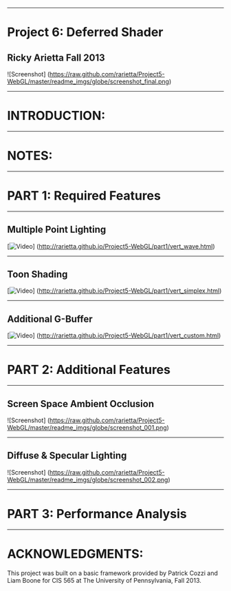 ------------------------------------------------------------------------------------
Project 6: Deferred Shader
====================================================================================
Ricky Arietta Fall 2013
-------------------------------------------------------------------------------

![Screenshot] (https://raw.github.com/rarietta/Project5-WebGL/master/readme_imgs/globe/screenshot_final.png)

------------------------------------------------------------------------------------
INTRODUCTION:
====================================================================================

------------------------------------------------------------------------------------
NOTES:
====================================================================================

------------------------------------------------------------------------------------
PART 1: Required Features
====================================================================================

-------------------------------------------------------------------------------
Multiple Point Lighting
-------------------------------------------------------------------------------

[![Video](https://raw.github.com/rarietta/Project5-WebGL/master/readme_imgs/waves/preview_001.png)] (http://rarietta.github.io/Project5-WebGL/part1/vert_wave.html)

-------------------------------------------------------------------------------
Toon Shading
-------------------------------------------------------------------------------

[![Video](https://raw.github.com/rarietta/Project5-WebGL/master/readme_imgs/waves/preview_002.png)] (http://rarietta.github.io/Project5-WebGL/part1/vert_simplex.html)

-------------------------------------------------------------------------------
Additional G-Buffer
-------------------------------------------------------------------------------

[![Video](https://raw.github.com/rarietta/Project5-WebGL/master/readme_imgs/waves/preview_003.png)]  (http://rarietta.github.io/Project5-WebGL/part1/vert_custom.html)

------------------------------------------------------------------------------------
PART 2: Additional Features
====================================================================================

-------------------------------------------------------------------------------
Screen Space Ambient Occlusion
-------------------------------------------------------------------------------

![Screenshot] (https://raw.github.com/rarietta/Project5-WebGL/master/readme_imgs/globe/screenshot_001.png)

-------------------------------------------------------------------------------
Diffuse & Specular Lighting
-------------------------------------------------------------------------------

![Screenshot] (https://raw.github.com/rarietta/Project5-WebGL/master/readme_imgs/globe/screenshot_002.png)

------------------------------------------------------------------------------------
PART 3: Performance Analysis
====================================================================================



------------------------------------------------------------------------------------
ACKNOWLEDGMENTS:
====================================================================================

This project was built on a basic framework provided by Patrick Cozzi and Liam
Boone for CIS 565 at The University of Pennsylvania, Fall 2013.